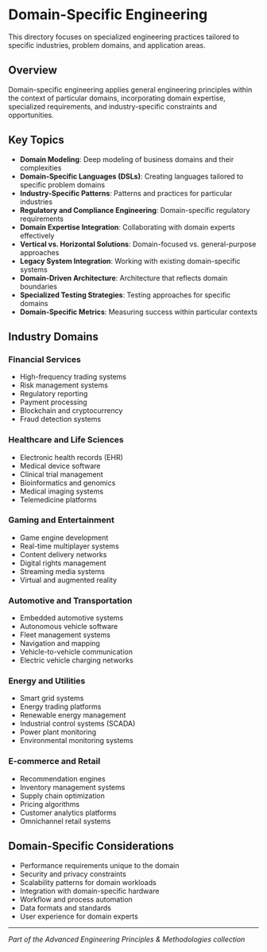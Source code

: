 # Domain-Specific Engineering

This directory focuses on specialized engineering practices tailored to specific industries, problem domains, and application areas.

## Overview

Domain-specific engineering applies general engineering principles within the context of particular domains, incorporating domain expertise, specialized requirements, and industry-specific constraints and opportunities.

## Key Topics

- **Domain Modeling**: Deep modeling of business domains and their complexities
- **Domain-Specific Languages (DSLs)**: Creating languages tailored to specific problem domains
- **Industry-Specific Patterns**: Patterns and practices for particular industries
- **Regulatory and Compliance Engineering**: Domain-specific regulatory requirements
- **Domain Expertise Integration**: Collaborating with domain experts effectively
- **Vertical vs. Horizontal Solutions**: Domain-focused vs. general-purpose approaches
- **Legacy System Integration**: Working with existing domain-specific systems
- **Domain-Driven Architecture**: Architecture that reflects domain boundaries
- **Specialized Testing Strategies**: Testing approaches for specific domains
- **Domain-Specific Metrics**: Measuring success within particular contexts

## Industry Domains

### Financial Services
- High-frequency trading systems
- Risk management systems
- Regulatory reporting
- Payment processing
- Blockchain and cryptocurrency
- Fraud detection systems

### Healthcare and Life Sciences
- Electronic health records (EHR)
- Medical device software
- Clinical trial management
- Bioinformatics and genomics
- Medical imaging systems
- Telemedicine platforms

### Gaming and Entertainment
- Game engine development
- Real-time multiplayer systems
- Content delivery networks
- Digital rights management
- Streaming media systems
- Virtual and augmented reality

### Automotive and Transportation
- Embedded automotive systems
- Autonomous vehicle software
- Fleet management systems
- Navigation and mapping
- Vehicle-to-vehicle communication
- Electric vehicle charging networks

### Energy and Utilities
- Smart grid systems
- Energy trading platforms
- Renewable energy management
- Industrial control systems (SCADA)
- Power plant monitoring
- Environmental monitoring systems

### E-commerce and Retail
- Recommendation engines
- Inventory management systems
- Supply chain optimization
- Pricing algorithms
- Customer analytics platforms
- Omnichannel retail systems

## Domain-Specific Considerations

- Performance requirements unique to the domain
- Security and privacy constraints
- Scalability patterns for domain workloads
- Integration with domain-specific hardware
- Workflow and process automation
- Data formats and standards
- User experience for domain experts

---

*Part of the Advanced Engineering Principles & Methodologies collection*
